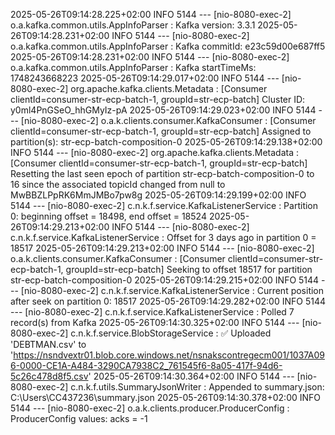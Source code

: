 2025-05-26T09:14:28.225+02:00  INFO 5144 --- [nio-8080-exec-2] o.a.kafka.common.utils.AppInfoParser     : Kafka version: 3.3.1
2025-05-26T09:14:28.231+02:00  INFO 5144 --- [nio-8080-exec-2] o.a.kafka.common.utils.AppInfoParser     : Kafka commitId: e23c59d00e687ff5
2025-05-26T09:14:28.231+02:00  INFO 5144 --- [nio-8080-exec-2] o.a.kafka.common.utils.AppInfoParser     : Kafka startTimeMs: 1748243668223
2025-05-26T09:14:29.017+02:00  INFO 5144 --- [nio-8080-exec-2] org.apache.kafka.clients.Metadata        : [Consumer clientId=consumer-str-ecp-batch-1, groupId=str-ecp-batch] Cluster ID: y0ml4PnGSeO_hhGMyIz-pA
2025-05-26T09:14:29.023+02:00  INFO 5144 --- [nio-8080-exec-2] o.a.k.clients.consumer.KafkaConsumer     : [Consumer clientId=consumer-str-ecp-batch-1, groupId=str-ecp-batch] Assigned to partition(s): str-ecp-batch-composition-0
2025-05-26T09:14:29.138+02:00  INFO 5144 --- [nio-8080-exec-2] org.apache.kafka.clients.Metadata        : [Consumer clientId=consumer-str-ecp-batch-1, groupId=str-ecp-batch] Resetting the last seen epoch of partition str-ecp-batch-composition-0 to 16 since the associated topicId changed from null to MwBBZLPpRK6MmJMBo7pw8g
2025-05-26T09:14:29.199+02:00  INFO 5144 --- [nio-8080-exec-2] c.n.k.f.service.KafkaListenerService     : Partition 0: beginning offset = 18498, end offset = 18524
2025-05-26T09:14:29.213+02:00  INFO 5144 --- [nio-8080-exec-2] c.n.k.f.service.KafkaListenerService     : Offset for 3 days ago in partition 0 = 18517
2025-05-26T09:14:29.213+02:00  INFO 5144 --- [nio-8080-exec-2] o.a.k.clients.consumer.KafkaConsumer     : [Consumer clientId=consumer-str-ecp-batch-1, groupId=str-ecp-batch] Seeking to offset 18517 for partition str-ecp-batch-composition-0
2025-05-26T09:14:29.215+02:00  INFO 5144 --- [nio-8080-exec-2] c.n.k.f.service.KafkaListenerService     : Current position after seek on partition 0: 18517
2025-05-26T09:14:29.282+02:00  INFO 5144 --- [nio-8080-exec-2] c.n.k.f.service.KafkaListenerService     : Polled 7 record(s) from Kafka
2025-05-26T09:14:30.325+02:00  INFO 5144 --- [nio-8080-exec-2] c.n.k.f.service.BlobStorageService       : ✅ Uploaded 'DEBTMAN.csv' to 'https://nsndvextr01.blob.core.windows.net/nsnakscontregecm001/1037A096-0000-CE1A-A484-3290CA7938C2_761545f6-8a05-417f-94d6-5c26c478d8f5.csv'
2025-05-26T09:14:30.364+02:00  INFO 5144 --- [nio-8080-exec-2] c.n.k.f.utils.SummaryJsonWriter          : Appended to summary.json: C:\Users\CC437236\summary.json
2025-05-26T09:14:30.378+02:00  INFO 5144 --- [nio-8080-exec-2] o.a.k.clients.producer.ProducerConfig    : ProducerConfig values: 
	acks = -1
